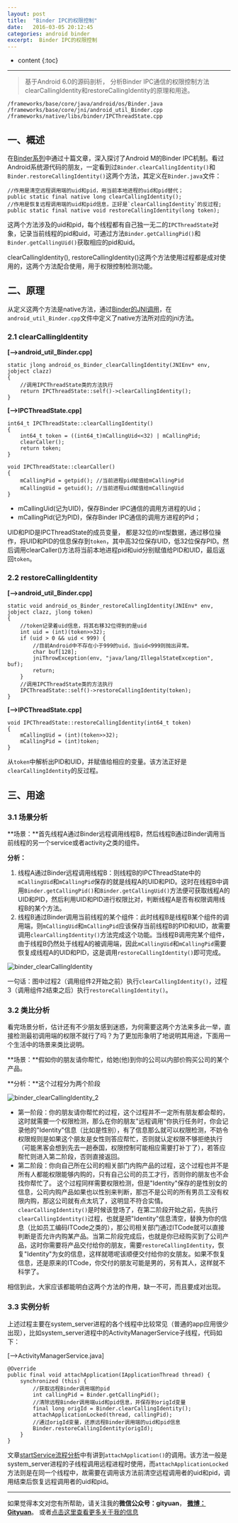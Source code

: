 ```yaml
---
layout: post
title:  "Binder IPC的权限控制"
date:   2016-03-05 20:12:45
categories: android binder
excerpt:  Binder IPC的权限控制
---
```


* content
{:toc}


---

> 基于Android 6.0的源码剖析， 分析Binder IPC通信的权限控制方法clearCallingIdentity和restoreCallingIdentity的原理和用途。

	/frameworks/base/core/java/android/os/Binder.java
	/frameworks/base/core/jni/android_util_Binder.cpp
	/frameworks/native/libs/binder/IPCThreadState.cpp

## 一、概述

在[Binder系列](http://gityuan.com/2015/10/31/binder-prepare/)中通过十篇文章，深入探讨了Android M的Binder IPC机制。看过Android系统源代码的朋友，一定看到过`Binder.clearCallingIdentity()`和`Binder.restoreCallingIdentity()`这两个方法，其定义在`Binder.java`文件：

	//作用是清空远程调用端的uid和pid，用当前本地进程的uid和pid替代；
	public static final native long clearCallingIdentity();
	//作用是恢复远程调用端的uid和pid信息，正好是`clearCallingIdentity`的反过程;
	public static final native void restoreCallingIdentity(long token);


这两个方法涉及的uid和pid，每个线程都有自己独一无二的`IPCThreadState`对象，记录当前线程的pid和uid，可通过方法`Binder.getCallingPid()`和`Binder.getCallingUid()`获取相应的pid和uid。


clearCallingIdentity(), restoreCallingIdentity()这两个方法使用过程都是成对使用的，这两个方法配合使用，用于权限控制检测功能。

## 二、原理

从定义这两个方法是native方法，通过[Binder的JNI调用](http://gityuan.com/2015/11/21/binder-framework/#registerandroidosbinder)，在`android_util_Binder.cpp`文件中定义了native方法所对应的jni方法。

### 2.1 clearCallingIdentity

**[-->android_util_Binder.cpp]**

	static jlong android_os_Binder_clearCallingIdentity(JNIEnv* env, jobject clazz)
	{
	    //调用IPCThreadState类的方法执行
	    return IPCThreadState::self()->clearCallingIdentity();
	}


**[-->IPCThreadState.cpp]**

	int64_t IPCThreadState::clearCallingIdentity()
	{
	    int64_t token = ((int64_t)mCallingUid<<32) | mCallingPid;
	    clearCaller();
	    return token;
	}

	void IPCThreadState::clearCaller()
	{
	    mCallingPid = getpid(); //当前进程pid赋值给mCallingPid
	    mCallingUid = getuid(); //当前进程uid赋值给mCallingUid
	}

- mCallingUid(记为UID)，保存Binder IPC通信的调用方进程的Uid；
- mCallingPid(记为PID)，保存Binder IPC通信的调用方进程的Pid；

UID和PID是IPCThreadState的成员变量， 都是32位的int型数据，通过移位操作，将UID和PID的信息保存到`token`，其中高32位保存UID，低32位保存PID。然后调用clearCaller()方法将当前本地进程pid和uid分别赋值给PID和UID，最后返回`token`。

### 2.2 restoreCallingIdentity

**[-->android_util_Binder.cpp]**

	static void android_os_Binder_restoreCallingIdentity(JNIEnv* env, jobject clazz, jlong token)
	{
	    //token记录着uid信息，将其右移32位得到的是uid
	    int uid = (int)(token>>32);
	    if (uid > 0 && uid < 999) {
	        //目前Android中不存在小于999的uid，当uid<999则抛出异常。
	        char buf[128];
	        jniThrowException(env, "java/lang/IllegalStateException", buf);
	        return;
	    }
	    //调用IPCThreadState类的方法执行
	    IPCThreadState::self()->restoreCallingIdentity(token);
	}

**[-->IPCThreadState.cpp]**

	void IPCThreadState::restoreCallingIdentity(int64_t token)
	{
	    mCallingUid = (int)(token>>32);
	    mCallingPid = (int)token;
	}

从`token`中解析出PID和UID，并赋值给相应的变量。该方法正好是`clearCallingIdentity`的反过程。

## 三、用途

### 3.1 场景分析

**场景：**首先线程A通过Binder远程调用线程B，然后线程B通过Binder调用当前线程的另一个service或者activity之类的组件。

**分析：**



1. 线程A通过Binder远程调用线程B：则线程B的IPCThreadState中的`mCallingUid`和`mCallingPid`保存的就是线程A的UID和PID。这时在线程B中调用`Binder.getCallingPid()`和`Binder.getCallingUid()`方法便可获取线程A的UID和PID，然后利用UID和PID进行权限比对，判断线程A是否有权限调用线程B的某个方法。
2. 线程B通过Binder调用当前线程的某个组件：此时线程B是线程B某个组件的调用端，则`mCallingUid`和`mCallingPid`应该保存当前线程B的PID和UID，故需要调用`clearCallingIdentity()`方法完成这个功能。当线程B调用完某个组件，由于线程B仍然处于线程A的被调用端，因此`mCallingUid`和`mCallingPid`需要恢复成线程A的UID和PID，这是调用`restoreCallingIdentity()`即可完成。


![binder_clearCallingIdentity](/images/binder/binder_clearCallingIdentity.jpg)

一句话：图中过程2（调用组件2开始之前）执行`clearCallingIdentity()`，过程3（调用组件2结束之后）执行`restoreCallingIdentity()`。

### 3.2 类比分析

看完场景分析，估计还有不少朋友感到迷惑，为何需要这两个方法来多此一举，直接检测最初调用端的权限不就行了吗？为了更加形象明了地说明其用途，下面用一个生活中的场景来类比说明。

**场景：**假如你的朋友请你帮忙，给她(他)到你的公司以内部价购买公司的某个产品。


**分析：**这个过程分为两个阶段

![binder_clearCallingIdentity_2](/images/binder/binder_clearCallingIdentity_2.jpg)


- 第一阶段：你的朋友请你帮忙的过程，这个过程并不一定所有朋友都会帮的，这时就需要一个权限检测，那么在你的朋友"远程调用"你执行任务时，你会记录他的"Identity"信息（比如是性别），有了信息那么就可以权限检测，不妨令权限规则是如果这个朋友是女性则答应帮忙，否则就认定权限不够拒绝执行（可能黑客会想到先去一趟泰国，权限控制可能相应需要打补丁了），若答应帮忙则进入第二阶段，否则直接返回。
- 第二阶段：你向自己所在公司的相关部门内购产品的过程，这个过程也并不是所有人都能权限能够内购的，只有自己公司的员工才行，否则你的朋友也不会找你帮忙了。 这个过程同样需要权限检测，但是"Identity"保存的是性别女的信息，公司内购产品如果也以性别来判断，那岂不是公司的所有男员工没有权限内购，那这公司就有点太坑了，这明显不符合实情。 `clearCallingIdentity()`是时候该登场了，在第二阶段开始之前，先执行`clearCallingIdentity()`过程，也就是把"Identity"信息清空，替换为你的信息（比如员工编码ITCode之类的），那公司相关部门通过ITCode就可以直接判断是否允许内购某产品。当第二阶段完成后，也就是你已经购买到了公司产品，这时你需要将产品交付给你的朋友，需要`restoreCallingIdentity`，恢复"Identity"为女的信息，这样就嗯呢该顺便交付给你的女朋友。如果不恢复信息，还是原来的ITCode，你交付的朋友可能是男的，另有其人，这样就不科学了。

相信到此，大家应该都能明白这两个方法的作用，缺一不可，而且要成对出现。

### 3.3 实例分析

上述过程主要在system_server进程的各个线程中比较常见（普通的app应用很少出现），比如system_server进程中的ActivityManagerService子线程，代码如下：

[-->ActivityManagerService.java]

    @Override
    public final void attachApplication(IApplicationThread thread) {
        synchronized (this) {
            //获取远程Binder调用端的pid
            int callingPid = Binder.getCallingPid();
            //清除远程Binder调用端uid和pid信息，并保存到origId变量
            final long origId = Binder.clearCallingIdentity();
            attachApplicationLocked(thread, callingPid);
            //通过origId变量，还原远程Binder调用端的uid和pid信息
            Binder.restoreCallingIdentity(origId);
        }
    }

文章[startService流程分析](http://gityuan.com/2016/02/21/start-service/#activitymanagerproxyattachapplication)中有讲到`attachApplication()`的调用。该方法一般是system_server进程的子线程调用远程进程时使用，而`attachApplicationLocked`方法则是在同一个线程中，故需要在调用该方法前清空远程调用者的uid和pid，调用结束后恢复远程调用者的uid和pid。

----------

如果觉得本文对您有所帮助，请关注我的**微信公众号：gityuan**， **[微博：Gityuan](http://weibo.com/gityuan)**。 或者[点击这里查看更多关于我的信息](http://gityuan.com/about/)